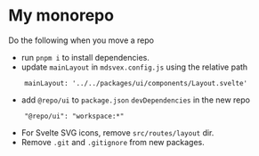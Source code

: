 # My monorepo

Do the following when you move a repo

- run `pnpm i` to install dependencies.
- update `mainLayout` in `mdsvex.config.js` using the relative path

```
    mainLayout: '../../packages/ui/components/Layout.svelte'
```

- add `@repo/ui` to `package.json` `devDependencies` in the new repo

```
    "@repo/ui": "workspace:*"
```

- For Svelte SVG icons, remove `src/routes/layout` dir.
- Remove `.git` and `.gitignore` from new packages. 